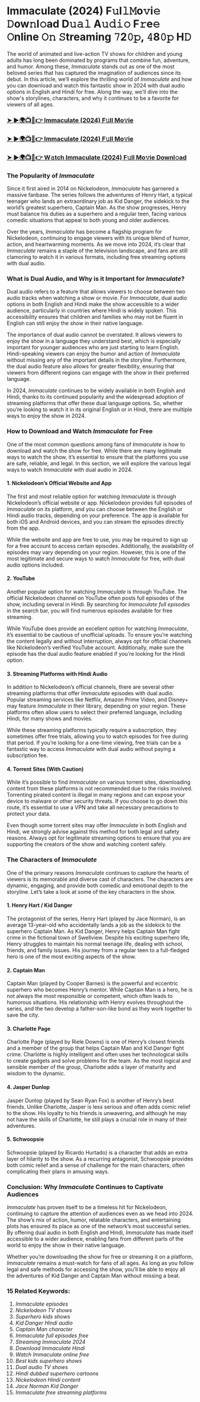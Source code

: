 # Immaculate (2024) F𝚞l𝚕𝙼o𝚟i𝚎 𝙳ow𝚗l𝚘ad D𝚞𝚊𝚕 A𝚞𝚍𝚒𝚘 F𝚛e𝚎 𝙾nline 𝙾𝚗 𝚂treaming 𝟽2𝟶𝚙, 𝟺8𝟶𝚙 H𝙳

The world of animated and live-action TV shows for children and young adults has long been dominated by programs that combine fun, adventure, and humor. Among these, *Immaculate* stands out as one of the most beloved series that has captured the imagination of audiences since its debut. In this article, we’ll explore the thrilling world of *Immaculate* and how you can download and watch this fantastic show in 2024 with dual audio options in English and Hindi for free. Along the way, we'll dive into the show's storylines, characters, and why it continues to be a favorite for viewers of all ages.

<h3><a href="https://bit.ly/3CozSeF">➤ ►🌍📺📱👉 Immaculate (2024) F𝚞ll Mo𝚟ie</a></h3>

<h3><a href="https://bit.ly/3CozSeF">➤ ►🌍📺📱👉 Immaculate (2024) F𝚞ll Mo𝚟ie</a></h3>

<h3><a href="https://bit.ly/3CozSeF">➤ ►🌍📺📱👉 W𝚊tch Immaculate (2024) F𝚞ll Mo𝚟ie Downl𝚘ad</a></h3>

### The Popularity of *Immaculate*

Since it first aired in 2014 on Nickelodeon, *Immaculate* has garnered a massive fanbase. The series follows the adventures of Henry Hart, a typical teenager who lands an extraordinary job as Kid Danger, the sidekick to the world’s greatest superhero, Captain Man. As the show progresses, Henry must balance his duties as a superhero and a regular teen, facing various comedic situations that appeal to both young and older audiences.

Over the years, *Immaculate* has become a flagship program for Nickelodeon, continuing to engage viewers with its unique blend of humor, action, and heartwarming moments. As we move into 2024, it’s clear that *Immaculate* remains a staple of the television landscape, and fans are still clamoring to watch it in various formats, including free streaming options with dual audio.

### What is Dual Audio, and Why is it Important for *Immaculate*?

Dual audio refers to a feature that allows viewers to choose between two audio tracks when watching a show or movie. For *Immaculate*, dual audio options in both English and Hindi make the show accessible to a wider audience, particularly in countries where Hindi is widely spoken. This accessibility ensures that children and families who may not be fluent in English can still enjoy the show in their native language.

The importance of dual audio cannot be overstated. It allows viewers to enjoy the show in a language they understand best, which is especially important for younger audiences who are just starting to learn English. Hindi-speaking viewers can enjoy the humor and action of *Immaculate* without missing any of the important details in the storyline. Furthermore, the dual audio feature also allows for greater flexibility, ensuring that viewers from different regions can engage with the show in their preferred language.

In 2024, *Immaculate* continues to be widely available in both English and Hindi, thanks to its continued popularity and the widespread adoption of streaming platforms that offer these dual language options. So, whether you’re looking to watch it in its original English or in Hindi, there are multiple ways to enjoy the show in 2024.

### How to Download and Watch *Immaculate* for Free

One of the most common questions among fans of *Immaculate* is how to download and watch the show for free. While there are many legitimate ways to watch the show, it’s essential to ensure that the platforms you use are safe, reliable, and legal. In this section, we will explore the various legal ways to watch *Immaculate* with dual audio in 2024.

#### 1. **Nickelodeon’s Official Website and App**

The first and most reliable option for watching *Immaculate* is through Nickelodeon’s official website or app. Nickelodeon provides full episodes of *Immaculate* on its platform, and you can choose between the English or Hindi audio tracks, depending on your preference. The app is available for both iOS and Android devices, and you can stream the episodes directly from the app.

While the website and app are free to use, you may be required to sign up for a free account to access certain episodes. Additionally, the availability of episodes may vary depending on your region. However, this is one of the most legitimate and secure ways to watch *Immaculate* for free, with dual audio options included.

#### 2. **YouTube**

Another popular option for watching *Immaculate* is through YouTube. The official Nickelodeon channel on YouTube often posts full episodes of the show, including several in Hindi. By searching for *Immaculate full episodes* in the search bar, you will find numerous episodes available for free streaming.

While YouTube does provide an excellent option for watching *Immaculate*, it’s essential to be cautious of unofficial uploads. To ensure you’re watching the content legally and without interruption, always opt for official channels like Nickelodeon’s verified YouTube account. Additionally, make sure the episode has the dual audio feature enabled if you’re looking for the Hindi option.

#### 3. **Streaming Platforms with Hindi Audio**

In addition to Nickelodeon’s official channels, there are several other streaming platforms that offer *Immaculate* episodes with dual audio. Popular streaming services like Netflix, Amazon Prime Video, and Disney+ may feature *Immaculate* in their library, depending on your region. These platforms often allow users to select their preferred language, including Hindi, for many shows and movies.

While these streaming platforms typically require a subscription, they sometimes offer free trials, allowing you to watch episodes for free during that period. If you’re looking for a one-time viewing, free trials can be a fantastic way to access *Immaculate* with dual audio without paying a subscription fee.

#### 4. **Torrent Sites (With Caution)**

While it’s possible to find *Immaculate* on various torrent sites, downloading content from these platforms is not recommended due to the risks involved. Torrenting pirated content is illegal in many regions and can expose your device to malware or other security threats. If you choose to go down this route, it’s essential to use a VPN and take all necessary precautions to protect your data.

Even though some torrent sites may offer *Immaculate* in both English and Hindi, we strongly advise against this method for both legal and safety reasons. Always opt for legitimate streaming options to ensure that you are supporting the creators of the show and watching content safely.

### The Characters of *Immaculate*

One of the primary reasons *Immaculate* continues to capture the hearts of viewers is its memorable and diverse cast of characters. The characters are dynamic, engaging, and provide both comedic and emotional depth to the storyline. Let’s take a look at some of the key characters in the show.

#### 1. **Henry Hart / Kid Danger**

The protagonist of the series, Henry Hart (played by Jace Norman), is an average 13-year-old who accidentally lands a job as the sidekick to the superhero Captain Man. As Kid Danger, Henry helps Captain Man fight crime in the fictional town of Swellview. Despite his exciting superhero life, Henry struggles to maintain his normal teenage life, dealing with school, friends, and family issues. His journey from a regular teen to a full-fledged hero is one of the most exciting aspects of the show.

#### 2. **Captain Man**

Captain Man (played by Cooper Barnes) is the powerful and eccentric superhero who becomes Henry’s mentor. While Captain Man is a hero, he is not always the most responsible or competent, which often leads to humorous situations. His relationship with Henry evolves throughout the series, and the two develop a father-son-like bond as they work together to save the city.

#### 3. **Charlotte Page**

Charlotte Page (played by Riele Downs) is one of Henry’s closest friends and a member of the group that helps Captain Man and Kid Danger fight crime. Charlotte is highly intelligent and often uses her technological skills to create gadgets and solve problems for the team. As the most logical and sensible member of the group, Charlotte adds a layer of maturity and wisdom to the dynamic.

#### 4. **Jasper Dunlop**

Jasper Dunlop (played by Sean Ryan Fox) is another of Henry’s best friends. Unlike Charlotte, Jasper is less serious and often adds comic relief to the show. His loyalty to his friends is unwavering, and although he may not have the skills of Charlotte, he still plays a crucial role in many of their adventures.

#### 5. **Schwoopsie**

Schwoopsie (played by Ricardo Hurtado) is a character that adds an extra layer of hilarity to the show. As a recurring antagonist, Schwoopsie provides both comic relief and a sense of challenge for the main characters, often complicating their plans in amusing ways.

### Conclusion: Why *Immaculate* Continues to Captivate Audiences

*Immaculate* has proven itself to be a timeless hit for Nickelodeon, continuing to capture the attention of audiences even as we head into 2024. The show’s mix of action, humor, relatable characters, and entertaining plots has ensured its place as one of the network’s most successful series. By offering dual audio in both English and Hindi, *Immaculate* has made itself accessible to a wider audience, enabling fans from different parts of the world to enjoy the show in their native language.

Whether you’re downloading the show for free or streaming it on a platform, *Immaculate* remains a must-watch for fans of all ages. As long as you follow legal and safe methods for accessing the show, you’ll be able to enjoy all the adventures of Kid Danger and Captain Man without missing a beat.

### 15 Related Keywords:
1. *Immaculate episodes*
2. *Nickelodeon TV shows*
3. *Superhero kids shows*
4. *Kid Danger Hindi audio*
5. *Captain Man character*
6. *Immaculate full episodes free*
7. *Streaming *Immaculate* 2024*
8. *Download *Immaculate* Hindi*
9. *Watch *Immaculate* online free*
10. *Best kids superhero shows*
11. *Dual audio TV shows*
12. *Hindi dubbed superhero cartoons*
13. *Nickelodeon Hindi content*
14. *Jace Norman Kid Danger*
15. *Immaculate free streaming platforms*

